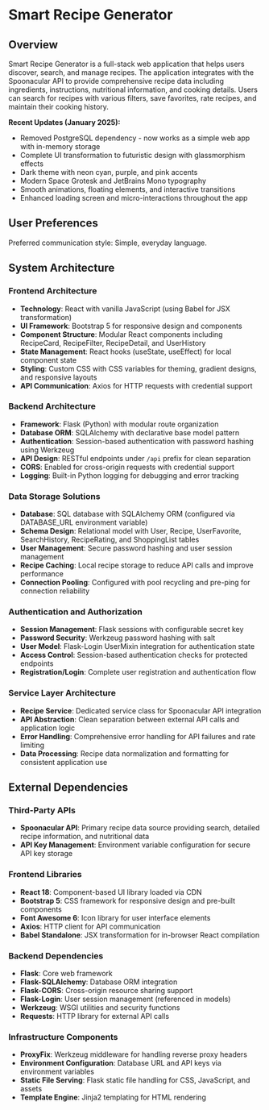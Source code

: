 # Smart Recipe Generator

## Overview

Smart Recipe Generator is a full-stack web application that helps users discover, search, and manage recipes. The application integrates with the Spoonacular API to provide comprehensive recipe data including ingredients, instructions, nutritional information, and cooking details. Users can search for recipes with various filters, save favorites, rate recipes, and maintain their cooking history.

**Recent Updates (January 2025):**
- Removed PostgreSQL dependency - now works as a simple web app with in-memory storage
- Complete UI transformation to futuristic design with glassmorphism effects
- Dark theme with neon cyan, purple, and pink accents
- Modern Space Grotesk and JetBrains Mono typography
- Smooth animations, floating elements, and interactive transitions
- Enhanced loading screen and micro-interactions throughout the app

## User Preferences

Preferred communication style: Simple, everyday language.

## System Architecture

### Frontend Architecture
- **Technology**: React with vanilla JavaScript (using Babel for JSX transformation)
- **UI Framework**: Bootstrap 5 for responsive design and components
- **Component Structure**: Modular React components including RecipeCard, RecipeFilter, RecipeDetail, and UserHistory
- **State Management**: React hooks (useState, useEffect) for local component state
- **Styling**: Custom CSS with CSS variables for theming, gradient designs, and responsive layouts
- **API Communication**: Axios for HTTP requests with credential support

### Backend Architecture
- **Framework**: Flask (Python) with modular route organization
- **Database ORM**: SQLAlchemy with declarative base model pattern
- **Authentication**: Session-based authentication with password hashing using Werkzeug
- **API Design**: RESTful endpoints under `/api` prefix for clean separation
- **CORS**: Enabled for cross-origin requests with credential support
- **Logging**: Built-in Python logging for debugging and error tracking

### Data Storage Solutions
- **Database**: SQL database with SQLAlchemy ORM (configured via DATABASE_URL environment variable)
- **Schema Design**: Relational model with User, Recipe, UserFavorite, SearchHistory, RecipeRating, and ShoppingList tables
- **User Management**: Secure password hashing and user session management
- **Recipe Caching**: Local recipe storage to reduce API calls and improve performance
- **Connection Pooling**: Configured with pool recycling and pre-ping for connection reliability

### Authentication and Authorization
- **Session Management**: Flask sessions with configurable secret key
- **Password Security**: Werkzeug password hashing with salt
- **User Model**: Flask-Login UserMixin integration for authentication state
- **Access Control**: Session-based authentication checks for protected endpoints
- **Registration/Login**: Complete user registration and authentication flow

### Service Layer Architecture
- **Recipe Service**: Dedicated service class for Spoonacular API integration
- **API Abstraction**: Clean separation between external API calls and application logic
- **Error Handling**: Comprehensive error handling for API failures and rate limiting
- **Data Processing**: Recipe data normalization and formatting for consistent application use

## External Dependencies

### Third-Party APIs
- **Spoonacular API**: Primary recipe data source providing search, detailed recipe information, and nutritional data
- **API Key Management**: Environment variable configuration for secure API key storage

### Frontend Libraries
- **React 18**: Component-based UI library loaded via CDN
- **Bootstrap 5**: CSS framework for responsive design and pre-built components
- **Font Awesome 6**: Icon library for user interface elements
- **Axios**: HTTP client for API communication
- **Babel Standalone**: JSX transformation for in-browser React compilation

### Backend Dependencies
- **Flask**: Core web framework
- **Flask-SQLAlchemy**: Database ORM integration
- **Flask-CORS**: Cross-origin resource sharing support
- **Flask-Login**: User session management (referenced in models)
- **Werkzeug**: WSGI utilities and security functions
- **Requests**: HTTP library for external API calls

### Infrastructure Components
- **ProxyFix**: Werkzeug middleware for handling reverse proxy headers
- **Environment Configuration**: Database URL and API keys via environment variables
- **Static File Serving**: Flask static file handling for CSS, JavaScript, and assets
- **Template Engine**: Jinja2 templating for HTML rendering